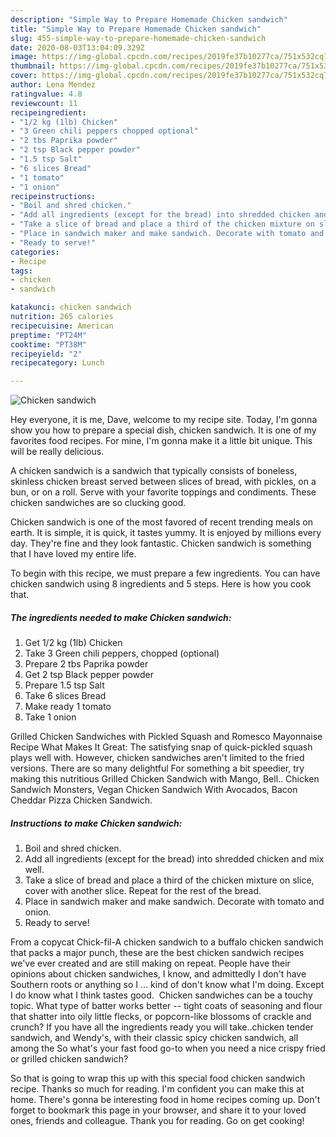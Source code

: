 ```yaml
---
description: "Simple Way to Prepare Homemade Chicken sandwich"
title: "Simple Way to Prepare Homemade Chicken sandwich"
slug: 455-simple-way-to-prepare-homemade-chicken-sandwich
date: 2020-08-03T13:04:09.329Z
image: https://img-global.cpcdn.com/recipes/2019fe37b10277ca/751x532cq70/chicken-sandwich-recipe-main-photo.jpg
thumbnail: https://img-global.cpcdn.com/recipes/2019fe37b10277ca/751x532cq70/chicken-sandwich-recipe-main-photo.jpg
cover: https://img-global.cpcdn.com/recipes/2019fe37b10277ca/751x532cq70/chicken-sandwich-recipe-main-photo.jpg
author: Lena Mendez
ratingvalue: 4.8
reviewcount: 11
recipeingredient:
- "1/2 kg (1lb) Chicken"
- "3 Green chili peppers chopped optional"
- "2 tbs Paprika powder"
- "2 tsp Black pepper powder"
- "1.5 tsp Salt"
- "6 slices Bread"
- "1 tomato"
- "1 onion"
recipeinstructions:
- "Boil and shred chicken."
- "Add all ingredients (except for the bread) into shredded chicken and mix well."
- "Take a slice of bread and place a third of the chicken mixture on slice, cover with another slice. Repeat for the rest of the bread."
- "Place in sandwich maker and make sandwich. Decorate with tomato and onion."
- "Ready to serve!"
categories:
- Recipe
tags:
- chicken
- sandwich

katakunci: chicken sandwich 
nutrition: 265 calories
recipecuisine: American
preptime: "PT24M"
cooktime: "PT38M"
recipeyield: "2"
recipecategory: Lunch

---
```



![Chicken sandwich](https://img-global.cpcdn.com/recipes/2019fe37b10277ca/751x532cq70/chicken-sandwich-recipe-main-photo.jpg)

Hey everyone, it is me, Dave, welcome to my recipe site. Today, I'm gonna show you how to prepare a special dish, chicken sandwich. It is one of my favorites food recipes. For mine, I'm gonna make it a little bit unique. This will be really delicious.

A chicken sandwich is a sandwich that typically consists of boneless, skinless chicken breast served between slices of bread, with pickles, on a bun, or on a roll. Serve with your favorite toppings and condiments. These chicken sandwiches are so clucking good.

Chicken sandwich is one of the most favored of recent trending meals on earth. It is simple, it is quick, it tastes yummy. It is enjoyed by millions every day. They're fine and they look fantastic. Chicken sandwich is something that I have loved my entire life.


To begin with this recipe, we must prepare a few ingredients. You can have chicken sandwich using 8 ingredients and 5 steps. Here is how you cook that.

##### The ingredients needed to make Chicken sandwich:

1. Get 1/2 kg (1lb) Chicken
1. Take 3 Green chili peppers, chopped (optional)
1. Prepare 2 tbs Paprika powder
1. Get 2 tsp Black pepper powder
1. Prepare 1.5 tsp Salt
1. Take 6 slices Bread
1. Make ready 1 tomato
1. Take 1 onion


Grilled Chicken Sandwiches with Pickled Squash and Romesco Mayonnaise Recipe What Makes It Great: The satisfying snap of quick-pickled squash plays well with. However, chicken sandwiches aren&#39;t limited to the fried versions. There are so many delightful For something a bit speedier, try making this nutritious Grilled Chicken Sandwich with Mango, Bell.. Chicken Sandwich Monsters, Vegan Chicken Sandwich With Avocados, Bacon Cheddar Pizza Chicken Sandwich. 

##### Instructions to make Chicken sandwich:

1. Boil and shred chicken.
1. Add all ingredients (except for the bread) into shredded chicken and mix well.
1. Take a slice of bread and place a third of the chicken mixture on slice, cover with another slice. Repeat for the rest of the bread.
1. Place in sandwich maker and make sandwich. Decorate with tomato and onion.
1. Ready to serve!


From a copycat Chick-fil-A chicken sandwich to a buffalo chicken sandwich that packs a major punch, these are the best chicken sandwich recipes we&#39;ve ever created and are still making on repeat. People have their opinions about chicken sandwiches, I know, and admittedly I don&#39;t have Southern roots or anything so I … kind of don&#39;t know what I&#39;m doing. Except I do know what I think tastes good. ‌ Chicken sandwiches can be a touchy topic. What type of batter works better -- tight coats of seasoning and flour that shatter into oily little flecks, or popcorn-like blossoms of crackle and crunch? If you have all the ingredients ready you will take..chicken tender sandwich, and Wendy&#39;s, with their classic spicy chicken sandwich, all among the So what&#39;s your fast food go-to when you need a nice crispy fried or grilled chicken sandwich? 

So that is going to wrap this up with this special food chicken sandwich recipe. Thanks so much for reading. I'm confident you can make this at home. There's gonna be interesting food in home recipes coming up. Don't forget to bookmark this page in your browser, and share it to your loved ones, friends and colleague. Thank you for reading. Go on get cooking!
